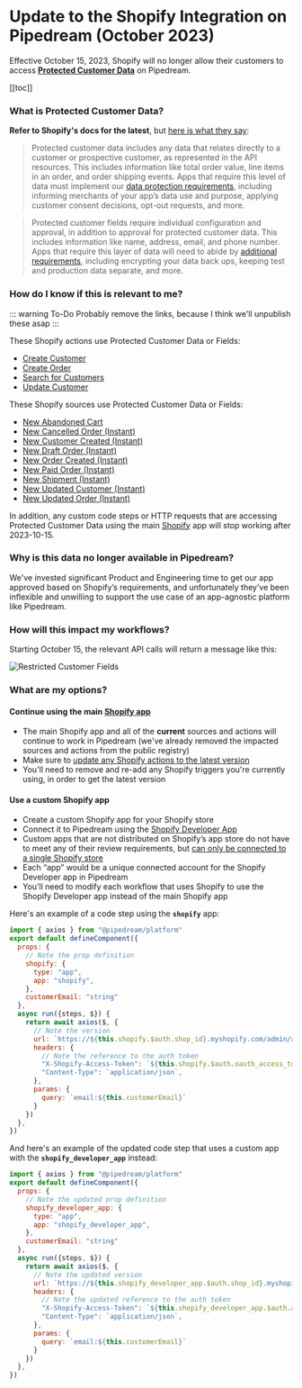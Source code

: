 # Update to the Shopify Integration on Pipedream (October 2023)

Effective October 15, 2023, Shopify will no longer allow their customers to access **[Protected Customer Data](https://www.shopify.com/partners/blog/data-protection)** on Pipedream.

[[toc]]

### What is Protected Customer Data?
**Refer to Shopify's docs for the latest**, but [here is what they say](https://www.shopify.com/partners/blog/data-protection):
> Protected customer data includes any data that relates directly to a customer or prospective customer, as represented in the API resources. This includes information like total order value, line items in an order, and order shipping events. Apps that require this level of data must implement our [data protection requirements](https://shopify.dev/apps/store/data-protection/protected-customer-data?shpxid=aa95abd6-7955-4C12-6DB9-B3C3859B16AE), including informing merchants of your app’s data use and purpose, applying customer consent decisions, opt-out requests, and more.

> Protected customer fields require individual configuration and approval, in addition to approval for protected customer data. This includes information like name, address, email, and phone number. Apps that require this layer of data will need to abide by [additional requirements](https://shopify.dev/apps/store/data-protection/protected-customer-data?shpxid=aa95abd6-7955-4C12-6DB9-B3C3859B16AE#requirements), including encrypting your data back ups, keeping test and production data separate, and more.

### How do I know if this is relevant to me?

::: warning To-Do
Probably remove the links, because I think we'll unpublish these asap
:::

These Shopify actions use Protected Customer Data or Fields:
- [Create Customer](https://pipedream.com/apps/shopify/actions/create-customer)
- [Create Order](https://pipedream.com/apps/shopify/actions/create-order)
- [Search for Customers](https://pipedream.com/apps/shopify/actions/search-customers)
- [Update Customer](https://pipedream.com/apps/shopify/actions/update-customer)

These Shopify sources use Protected Customer Data or Fields:
- [New Abandoned Cart](https://pipedream.com/apps/shopify/triggers/new-abandoned-cart)
- [New Cancelled Order (Instant)](https://pipedream.com/apps/shopify/triggers/new-cancelled-order)
- [New Customer Created (Instant)](https://pipedream.com/apps/shopify/triggers/new-customer-created)
- [New Draft Order (Instant)](https://pipedream.com/apps/shopify/triggers/new-draft-order)
- [New Order Created (Instant)](https://pipedream.com/apps/shopify/triggers/new-order-created)
- [New Paid Order (Instant)](https://pipedream.com/apps/shopify/triggers/new-paid-order)
- [New Shipment (Instant)](https://pipedream.com/apps/shopify/triggers/new-shipment)
- [New Updated Customer (Instant)](https://pipedream.com/apps/shopify/triggers/new-updated-customer)
- [New Updated Order (Instant)](https://pipedream.com/apps/shopify/triggers/new-updated-order)

In addition, any custom code steps or HTTP requests that are accessing Protected Customer Data using the main [Shopify](https://pipedream.com/apps/shopify) app will stop working after 2023-10-15.

### Why is this data no longer available in Pipedream?
We've invested significant Product and Engineering time to get our app approved based on Shopify’s requirements, and unfortunately they’ve been inflexible and unwilling to support the use case of an app-agnostic platform like Pipedream.

### How will this impact my workflows?
Starting October 15, the relevant API calls will return a message like this:

![Restricted Customer Fields](https://res.cloudinary.com/pipedreamin/image/upload/v1695097066/shopify-customer-fields_f7enlk.png)

### What are my options?
#### Continue using the main [Shopify app](https://pipedream.com/apps/shopify)
- The main Shopify app and all of the **current** sources and actions will continue to work in Pipedream (we've already removed the impacted sources and actions from the public registry)
- Make sure to [update any Shopify actions to the latest version](https://pipedream.com/docs/workflows/steps/actions/#updating-actions-to-the-latest-version)
- You'll need to remove and re-add any Shopify triggers you're currently using, in order to get the latest version

#### Use a custom Shopify app
- Create a custom Shopify app for your Shopify store
- Connect it to Pipedream using the [Shopify Developer App](https://pipedream.com/apps/shopify-developer-app)
- Custom apps that are not distributed on Shopify’s app store do not have to meet any of their review requirements, but [can only be connected to a single Shopify store](https://shopify.dev/docs/apps/distribution)
- Each “app” would be a unique connected account for the Shopify Developer app in Pipedream
- You’ll need to modify each workflow that uses Shopify to use the Shopify Developer app instead of the main Shopify app 

Here's an example of a code step using the **`shopify`** app:

``` javascript
import { axios } from "@pipedream/platform"
export default defineComponent({
  props: {
    // Note the prop definition
    shopify: {
      type: "app",
      app: "shopify",
    },
    customerEmail: "string"
  },
  async run({steps, $}) {
    return await axios($, {
      // Note the version
      url: `https://${this.shopify.$auth.shop_id}.myshopify.com/admin/api/2022-07/customers/search.json`,
      headers: {
        // Note the reference to the auth token
        "X-Shopify-Access-Token": `${this.shopify.$auth.oauth_access_token}`,
        "Content-Type": `application/json`,
      },
      params: {
        query: `email:${this.customerEmail}`
      }
    })
  },
})
```

And here's an example of the updated code step that uses a custom app with the **`shopify_developer_app`** instead:

``` javascript
import { axios } from "@pipedream/platform"
export default defineComponent({
  props: {
    // Note the updated prop definition
    shopify_developer_app: {
      type: "app",
      app: "shopify_developer_app",
    },
    customerEmail: "string"
  },
  async run({steps, $}) {
    return await axios($, {
      // Note the updated version
      url: `https://${this.shopify_developer_app.$auth.shop_id}.myshopify.com/admin/api/2023-07/customers/search.json`,
      headers: {
        // Note the updated reference to the auth token
        "X-Shopify-Access-Token": `${this.shopify_developer_app.$auth.access_token}`,
        "Content-Type": `application/json`,
      },
      params: {
        query: `email:${this.customerEmail}`
      }
    })
  },
})
```